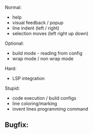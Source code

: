 Normal:
- help
- visual feedback / popup
- line indent (left / right)
- selection moves (left right up down)

Optional:
- build mode - reading from config
- wrap mode / non wrap mode

Hard:
- LSP integration

Stupid:
- code execution / build configs
- line coloring/marking
- invent lines programming command

Bugfix:
-

